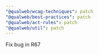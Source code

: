 ```yaml
---
"@qualweb/wcag-techniques": patch
"@qualweb/best-practices": patch
"@qualweb/act-rules": patch
"@qualweb/util": patch
---
```


Fix bug in R67
